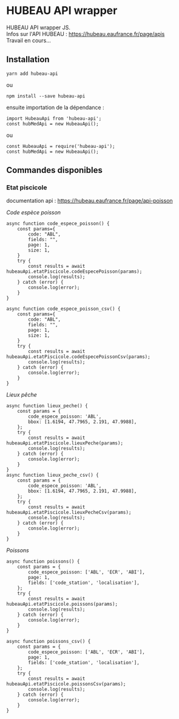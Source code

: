 # HUBEAU API wrapper

HUBEAU API wrapper JS.<br/>
Infos sur l'API HUBEAU : https://hubeau.eaufrance.fr/page/apis<br/>
Travail en cours...<br/>

## Installation

    yarn add hubeau-api

ou <br />

    npm install --save hubeau-api

ensuite importation de la dépendance : <br />

    import HubeauApi from 'hubeau-api';
    const hubMedApi = new HubeauApi();

ou <br />

    const HubeauApi = require('hubeau-api');
    const hubMedApi = new HubeauApi();

## Commandes disponibles

### Etat piscicole

documentation api : https://hubeau.eaufrance.fr/page/api-poisson<br/>

_Code espèce poisson_

    async function code_espece_poisson() {
        const params={
            code: "ABL",
            fields: "",
            page: 1,
            size: 1,
        }
        try {
            const results = await hubeauApi.etatPiscicole.codeEspecePoisson(params);
            console.log(results);
        } catch (error) {
            console.log(error);
        }
    }

    async function code_espece_poisson_csv() {
        const params={
            code: "ABL",
            fields: "",
            page: 1,
            size: 1,
        }
        try {
            const results = await hubeauApi.etatPiscicole.codeEspecePoissonCsv(params);
            console.log(results);
        } catch (error) {
            console.log(error);
        }
    }

_Lieux pêche_

    async function lieux_peche() {
        const params = {
            code_espece_poisson: 'ABL',
            bbox: [1.6194, 47.7965, 2.191, 47.9988],
        };
        try {
            const results = await hubeauApi.etatPiscicole.lieuxPeche(params);
            console.log(results);
        } catch (error) {
            console.log(error);
        }
    }
    async function lieux_peche_csv() {
        const params = {
            code_espece_poisson: 'ABL',
            bbox: [1.6194, 47.7965, 2.191, 47.9988],
        };
        try {
            const results = await hubeauApi.etatPiscicole.lieuxPecheCsv(params);
            console.log(results);
        } catch (error) {
            console.log(error);
        }
    }

_Poissons_

    async function poissons() {
        const params = {
            code_espece_poisson: ['ABL', 'ECR', 'ABI'],
            page: 1,
            fields: ['code_station', 'localisation'],
        };
        try {
            const results = await hubeauApi.etatPiscicole.poissons(params);
            console.log(results);
        } catch (error) {
            console.log(error);
        }
    }

    async function poissons_csv() {
        const params = {
            code_espece_poisson: ['ABL', 'ECR', 'ABI'],
            page: 1,
            fields: ['code_station', 'localisation'],
        };
        try {
            const results = await hubeauApi.etatPiscicole.poissonsCsv(params);
            console.log(results);
        } catch (error) {
            console.log(error);
        }
    }
